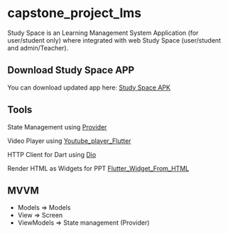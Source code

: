 # capstone_project_lms

Study Space is an Learning Management System Application (for user/student only) where integrated with web Study Space (user/student and admin/Teacher).

## Download Study Space APP

You can download updated app here: [Study Space APK]("https://drive.google.com/file/d/1INxTejFT9VGTfJLTqInM34livJpIPcXa/view?usp=sharing")

## Tools

State Management using [Provider]("https://pub.dev/packages/provider")

Video Player using [Youtube_player_Flutter]("https://pub.dev/packages/youtube_player_flutter")

HTTP Client for Dart using [Dio]("https://pub.dev/packages/dio")

Render HTML as Widgets for PPT [Flutter_Widget_From_HTML]("https://pub.dev/packages/flutter_widget_from_html")

## MVVM
- Models => Models
- View => Screen
- ViewModels => State management (Provider)

